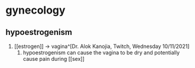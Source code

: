 # gynecology
## hypoestrogenism
1. [[estrogen]] → vagina^[Dr. Alok Kanojia, Twitch, Wednesday 10/11/2021]
	1. hypoestrogenism can cause the vagina to be dry and potentially cause pain during [[sex]]